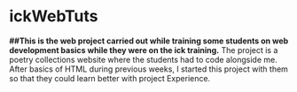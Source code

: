 # ickWebTuts

**##This is the web project carried out while training some students on web development basics while they were on the ick training.**
The project is a poetry collections website where the students had to code alongside me.
After basics of HTML during previous weeks, I started this project with them so that they could learn better with project Experience.
